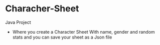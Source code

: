 # Characher-Sheet

Java Project
- Where you create a Character Sheet With name, gender and random stats
and you can save your sheet as a Json file
